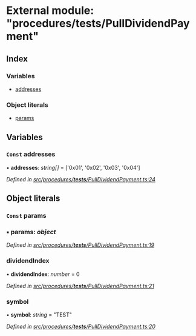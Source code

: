 # External module: "procedures/**tests**/PullDividendPayment"

## Index

### Variables

- [addresses](_procedures___tests___pulldividendpayment_.md#const-addresses)

### Object literals

- [params](_procedures___tests___pulldividendpayment_.md#const-params)

## Variables

### `Const` addresses

• **addresses**: _string[]_ = ['0x01', '0x02', '0x03', '0x04']

_Defined in [src/procedures/**tests**/PullDividendPayment.ts:24](https://github.com/PolymathNetwork/polymath-sdk/blob/d34930f/src/procedures/__tests__/PullDividendPayment.ts#L24)_

## Object literals

### `Const` params

### ▪ **params**: _object_

_Defined in [src/procedures/**tests**/PullDividendPayment.ts:19](https://github.com/PolymathNetwork/polymath-sdk/blob/d34930f/src/procedures/__tests__/PullDividendPayment.ts#L19)_

### dividendIndex

• **dividendIndex**: _number_ = 0

_Defined in [src/procedures/**tests**/PullDividendPayment.ts:21](https://github.com/PolymathNetwork/polymath-sdk/blob/d34930f/src/procedures/__tests__/PullDividendPayment.ts#L21)_

### symbol

• **symbol**: _string_ = "TEST"

_Defined in [src/procedures/**tests**/PullDividendPayment.ts:20](https://github.com/PolymathNetwork/polymath-sdk/blob/d34930f/src/procedures/__tests__/PullDividendPayment.ts#L20)_
